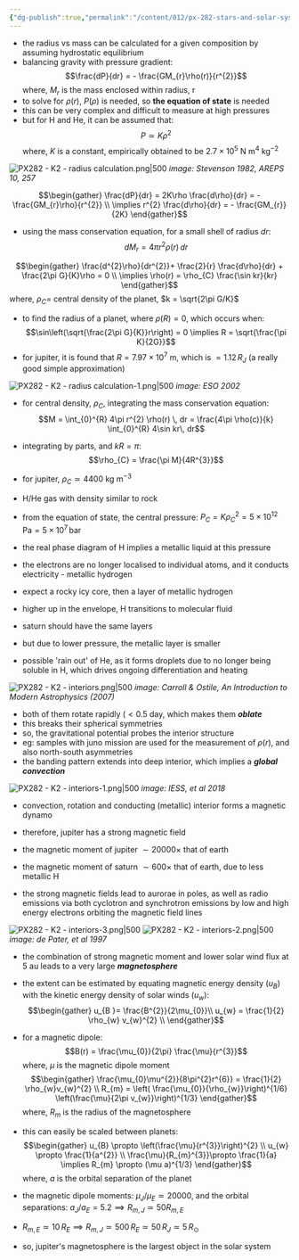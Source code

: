 ```yaml
---
{"dg-publish":true,"permalink":"/content/012/px-282-stars-and-solar-system/term-2-solar-system/k-giant-planets/px-282-k2-interiors-of-gas-giants/","noteIcon":"1","created":"2025-02-21T11:29:13.561+00:00","updated":"2025-02-21T16:32:30.590+00:00"}
---
```


- the radius vs mass can be calculated for a given composition by assuming hydrostatic equilibrium
- balancing gravity with pressure gradient:
$$\frac{dP}{dr} = - \frac{GM_{r}\rho(r)}{r^{2}}$$
	where, $M_r$ is the mass enclosed within radius, r
- to solve for $\rho(r)$, $P(\rho)$ is needed, so **the equation of state** is needed
- this can be very complex and difficult to measure at high pressures
- but for H and He, it can be assumed that:
$$P \simeq K \rho^{2}$$
	where, $K$ is a constant, empirically obtained to be ${} 2.7\times10^5$ N m$^4$ kg$^{-2}$

![PX282 - K2 - radius calculation.png|500](/img/user/pics/PX282%20-%20K2%20-%20radius%20calculation.png)
*image: Stevenson 1982, AREPS 10, 257*

$$\begin{gather}
\frac{dP}{dr} = 2K\rho \frac{d\rho}{dr} = - \frac{GM_{r}\rho}{r^{2}} \\
\implies r^{2} \frac{d\rho}{dr} = - \frac{GM_{r}}{2K} 
\end{gather}$$

- using the mass conservation equation, for a small shell of radius $dr:$
$$dM_{r} = 4\pi r^{2} \rho(r)\, dr$$

$$\begin{gather}
\frac{d^{2}\rho}{dr^{2}}+ \frac{2}{r} \frac{d\rho}{dr} + \frac{2\pi G}{K}\rho = 0 \\
\implies \rho(r) = \rho_{C}  \frac{\sin kr}{kr} 
\end{gather}$$
	where, $\rho_{C} =$ central density of the planet, $k = \sqrt{2\pi G/K}$

- to find the radius of a planet, where $\rho(R ) = 0$, which occurs when:
$$\sin\left(\sqrt{\frac{2\pi G}{K}}r\right) = 0 \implies R = \sqrt{\frac{\pi K}{2G}}$$
- for jupiter, it is found that $R = 7.97 \times10^{7}$ m, which is $=1.12\,R_{J}$ (a really good simple approximation)

![PX282 - K2 - radius calculation-1.png|500](/img/user/pics/PX282%20-%20K2%20-%20radius%20calculation-1.png)
*image: ESO 2002*

- for central density, $\rho_C$, integrating the mass conservation equation:
$$M = \int_{0}^{R} 4\pi r^{2} \rho(r) \, dr = \frac{4\pi \rho(c)}{k} \int_{0}^{R} 4\sin kr\, dr$$
- integrating by parts, and $kR = \pi:$
$$\rho_{C} = \frac{\pi M}{4R^{3}}$$

- for jupiter, $\rho_{C} \simeq 4400$ kg m$^{-3}$
- H/He gas with density similar to rock

- from the equation of state, the central pressure: $P_{C} = K\rho_{C}^{2} = 5\times10^{12}\,\text{Pa} = 5\times10^{7}\,\text{bar}$
- the real phase diagram of H implies a metallic liquid at this pressure
- the electrons are no longer localised to individual atoms, and it conducts electricity - metallic hydrogen
- expect a rocky icy core, then a layer of metallic hydrogen
- higher up in the envelope, H transitions to molecular fluid

- saturn should have the same layers
- but due to lower pressure, the metallic layer is smaller
- possible 'rain out' of He, as it forms droplets due to no longer being soluble in H, which drives ongoing differentiation and heating

![PX282 - K2 - interiors.png|500](/img/user/pics/PX282%20-%20K2%20-%20interiors.png)
*image: Carroll & Ostile, An Introduction to Modern Astrophysics (2007)*

- both of them rotate rapidly ($<0.5$ day, which makes them ***oblate***
- this breaks their spherical symmetries
- so, the gravitational potential probes the interior structure
- eg: samples with juno mission are used for the measurement of $\rho(r)$, and also north-south asymmetries
- the banding pattern extends into deep interior, which implies a ***global convection***

![PX282 - K2 - interiors-1.png|500](/img/user/pics/PX282%20-%20K2%20-%20interiors-1.png)
*image: IESS, et al 2018*

- convection, rotation and conducting (metallic) interior forms a magnetic dynamo
- therefore, jupiter has a strong magnetic field
- the magnetic moment of jupiter $\sim 20000\times$ that of earth
- the magnetic moment of saturn $\sim 600\times$ that of earth, due to less metallic H

- the strong magnetic fields lead to aurorae in poles, as well as radio emissions via both cyclotron and synchrotron emissions by low and high energy electrons orbiting the magnetic field lines

![PX282 - K2 - interiors-3.png|500](/img/user/pics/PX282%20-%20K2%20-%20interiors-3.png)
![PX282 - K2 - interiors-2.png|500](/img/user/pics/PX282%20-%20K2%20-%20interiors-2.png)
*image: de Pater, et al 1997*

- the combination of strong magnetic moment and lower solar wind flux at $5$ au leads to a very large ***magnetosphere***
- the extent can be estimated by equating magnetic energy density $(u_{B})$ with the kinetic energy density of solar winds $(u_{w}):$
$$\begin{gather}
u_{B }= \frac{B^{2}}{2\mu_{0}}\\
u_{w} = \frac{1}{2} \rho_{w} v_{w}^{2} \\
\end{gather}$$
- for a magnetic dipole:
$$B(r) = \frac{\mu_{0}}{2\pi} \frac{\mu}{r^{3}}$$
	where, $\mu$ is the magnetic dipole moment
$$\begin{gather}
\frac{\mu_{0}\mu^{2}}{8\pi^{2}r^{6}} = \frac{1}{2} \rho_{w}v_{w}^{2} \\
R_{m} = \left( \frac{\mu_{0}}{\rho_{w}}\right)^{1/6} \left(\frac{\mu}{2\pi v_{w}}\right)^{1/3}
\end{gather}$$
	where, $R_m$ is the radius of the magnetosphere

- this can easily be scaled between planets:
$$\begin{gather}
u_{B} \propto \left(\frac{\mu}{r^{3}}\right)^{2} \\
u_{w} \propto \frac{1}{a^{2}} \\
\frac{\mu}{R_{m}^{3}}\propto \frac{1}{a} \implies R_{m} \propto (\mu a)^{1/3}
\end{gather}$$
	where, $a$ is the orbital separation of the planet

- the magnetic dipole moments: $\mu_{J}/\mu_{E} \simeq 20000$, and the orbital separations: $a_{J}/a_{E} = 5.2 \implies R_{m,J} \simeq 50 R_{m,E}$
- $R_{m,E} \simeq 10\, R_{E} \implies R_{m,J} \simeq 500\,R_{E} \simeq 50\,R_{J }\simeq 5\,R_{\odot}$
- so, jupiter's magnetosphere is the largest object in the solar system


